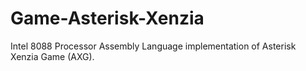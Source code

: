 # Game-Asterisk-Xenzia
Intel 8088 Processor Assembly Language implementation of Asterisk Xenzia Game (AXG).
